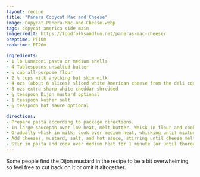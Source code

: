 ```yaml
---
layout: recipe
title: "Panera Copycat Mac and Cheese"
image: Copycat-Panera-Mac-and-Cheese.webp
tags: copycat america side main
imagecredit: https://foodfolksandfun.net/paneras-mac-cheese/
preptime: PT10m
cooktime: PT20m

ingredients:
- 1 lb Lumaconi pasta or medium shells
- 4 Tablespoons unsalted butter
- ¼ cup all-purpose flour
- 2 ½ cups milk anything but skim milk
- 4 ozs (about 6 slices) sliced white American cheese from the deli counter, cut into thin strips
- 8 ozs extra-sharp white cheddar shredded
- ¼ teaspoon Dijon mustard optional
- 1 teaspoon kosher salt
- ¼ teaspoon hot sauce optional

directions:
- Prepare pasta according to package directions.
- In large saucepan over low heat, melt butter. Whisk in flour and cook 1 minute, whisking constantly.
- Gradually whisk in milk; cook over medium heat, whisking until mixture thickens and bubbles. Remove from heat.
- Add cheeses, mustard, salt, and hot sauce, stirring until cheese melts and sauce is smooth.
- Stir in pasta and cook over medium heat for 1 minute (or until thoroughly heated). Serve immediately.
---
```


Some people find the Dijon mustard in the recipe to be a bit overwhelming, so feel free to cut back on it or omit it altogether.